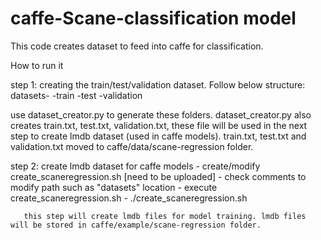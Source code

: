 # caffe-Scane-classification model

This code creates dataset to feed into caffe for classification.

How to run it

step 1: creating the train/test/validation dataset. Follow below structure:
  datasets-
    -train
    -test
    -validation
  

use dataset_creator.py to generate these folders. dataset_creator.py also creates train.txt, test.txt, validation.txt, these file will be used in the next step to create lmdb dataset (used in caffe models). train.txt, test.txt and validation.txt moved to caffe/data/scane-regression folder.

step 2: create lmdb dataset for caffe models
      - create/modify create_scaneregression.sh [need to be uploaded]
      - check comments to modify path such as "datasets" location
      - execute create_scaneregression.sh
       - ./create_scaneregression.sh
       
       this step will create lmdb files for model training. lmdb files will be stored in caffe/example/scane-regression folder.

